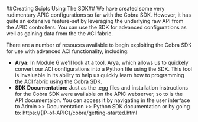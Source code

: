 ##Creating Scipts Using The SDK##
We have created some very rudimentary APIC configurations so far with the Cobra SDK.  However, it has quite an extensive feature-set by leveraging the underlying raw API from the APIC controllers.  You can use the SDK for advanced configurations as well as gaining data from the the ACI fabric.

There are a number of resouces available to begin exploiting the Cobra SDK for use with advanced ACI functionality, including:

- **Arya:** In Module 6 we'll look at a tool, Arya, which allows us to quickely convert our ACI configurations into a Python file using the SDK.  This tool is invaluable in its ability to help us quickly learn how to programming the ACI fabric using the Cobra SDK.
- **SDK Documentation:** Just as the .egg files and installation instructions for the Cobra SDK were available on the APIC webserver, so to is the API documentaion.  You can access it by navigating in the user interface to Admin >> Documentation >> Python SDK documentation or by going to: https://{IP-of-APIC}/cobra/getting-started.html
 